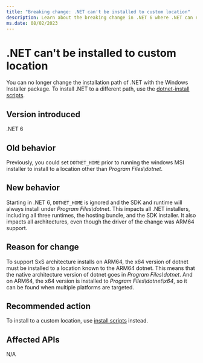 ```yaml
---
title: "Breaking change: .NET can't be installed to custom location"
description: Learn about the breaking change in .NET 6 where .NET can no longer be installed to a custom location using the MSI installer on Windows.
ms.date: 08/02/2023
---
```

# .NET can't be installed to custom location

You can no longer change the installation path of .NET with the Windows Installer package. To install .NET to a different path, use the [dotnet-install scripts](../../../tools/dotnet-install-script.md).

## Version introduced

.NET 6

## Old behavior

Previously, you could set `DOTNET_HOME` prior to running the windows MSI installer to install to a location other than *Program Files\dotnet*.

## New behavior

Starting in .NET 6, `DOTNET_HOME` is ignored and the SDK and runtime will always install under *Program Files\dotnet*. This impacts all .NET installers, including all three runtimes, the hosting bundle, and the SDK installer. It also impacts all architectures, even though the driver of the change was ARM64 support.

## Reason for change

To support SxS architecture installs on ARM64, the x64 version of dotnet must be installed to a location known to the ARM64 dotnet. This means that the native architecture version of dotnet goes in *Program Files\dotnet*. And on ARM64, the x64 version is installed to *Program Files\dotnet\x64*, so it can be found when multiple platforms are targeted.

## Recommended action

To install to a custom location, use [install scripts](/powershell/module/powershellget/install-script) instead.

## Affected APIs

N/A

